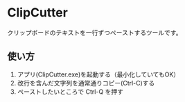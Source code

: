 # ClipCutter

クリップボードのテキストを一行ずつペーストするツールです。

## 使い方

1. アプリ(ClipCutter.exe)を起動する（最小化していてもOK）
1. 改行を含んだ文字列を通常通りコピー(Ctrl-C)する
1. ペーストしたいところで Ctrl-Q を押す
